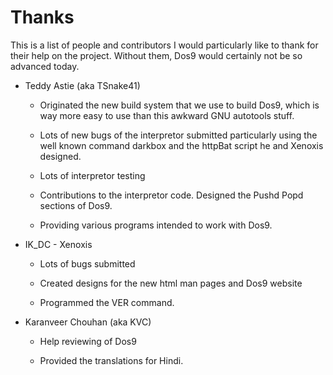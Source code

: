 # Thanks #

This is a list of people and contributors I would particularly like to thank 
for their help on the project. Without them, Dos9 would certainly not be so 
advanced today.

* Teddy Astie \(aka TSnake41\)

  * Originated the new build system that we use to build Dos9, which is way 
    more easy to use than this awkward GNU autotools stuff.

  * Lots of new bugs of the interpretor submitted particularly using the well 
    known command darkbox and the httpBat script he and Xenoxis designed.

  * Lots of interpretor testing

  * Contributions to the interpretor code. Designed the Pushd Popd sections of 
    Dos9.

  * Providing various programs intended to work with Dos9.

* IK\_DC - Xenoxis

  * Lots of bugs submitted

  * Created designs for the new html man pages and Dos9 website

  * Programmed the VER command.

* Karanveer Chouhan \(aka KVC\)

  * Help reviewing of Dos9

  * Provided the translations for Hindi. 


